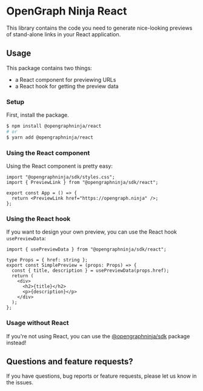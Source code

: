 # OpenGraph Ninja React

This library contains the code you need to generate nice-looking previews of stand-alone links in your React application.

## Usage

This package contains two things:

- a React component for previewing URLs
- a React hook for getting the preview data

### Setup

First, install the package.

```sh
$ npm install @opengraphninja/react
# or
$ yarn add @opengraphninja/react
```

### Using the React component

Using the React component is pretty easy:

```tsx
import "@opengraphninja/sdk/styles.css";
import { PreviewLink } from "@opengraphninja/sdk/react";

export const App = () => {
  return <PreviewLink href="https://opengraph.ninja" />;
};
```

### Using the React hook

If you want to design your own preview, you can use the React hook `usePreviewData`:

```tsx
import { usePreviewData } from "@opengraphninja/sdk/react";

type Props = { href: string };
export const SimplePreview = (props: Props) => {
  const { title, description } = usePreviewData(props.href);
  return (
    <div>
      <h2>{title}</h2>
      <p>{description}</p>
    </div>
  );
};
```

### Usage without React

If you're not using React, you can use the [@opengraphninja/sdk](https://github.com/opengraphninja/sdk) package instead!

## Questions and feature requests?

If you have questions, bug reports or feature requests, please let us know in the issues.

